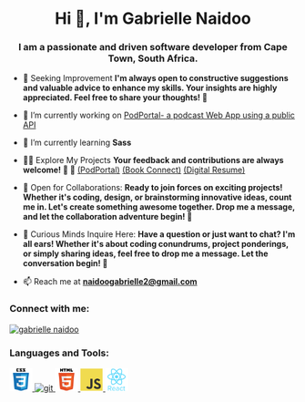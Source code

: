 <h1 align="center">Hi 👋, I'm Gabrielle Naidoo</h1>
<h3 align="center">I am a passionate and driven software developer from Cape Town, South Africa. </h3>


- 🤝 Seeking Improvement  **I'm always open to constructive suggestions and valuable advice to enhance my skills. Your insights are highly appreciated. Feel free to share your thoughts! 🚀**
  
- 🔭 I’m currently working on [PodPortal- a podcast Web App using a public API](https://github.com/GabrielleNaidoo/GABNAI273_FTO2306_GroupA_GabrielleNaidoo_DWA_FinalCapstone.git)

- 🌱 I’m currently learning **Sass**
  
- 👨‍💻 Explore My Projects **Your feedback and contributions are always welcome! 🚀 🚀**
[(PodPortal)](https://github.com/GabrielleNaidoo/GABNAI273_FTO2306_GroupA_GabrielleNaidoo_DWA_FinalCapstone.git)
[(Book Connect)](https://github.com/GabrielleNaidoo/GABNAI273_FTO2306_GroupA2_GabrielleNaidoo_IWA-19-Final-Capstone.git)
[(Digital Resume)](https://github.com/GabrielleNaidoo/GABNAI273_FTO2306_GroupB_GabrielleNaidoo_ITW_Digital-Resume.git)

- 👯 Open for Collaborations: **Ready to join forces on exciting projects! Whether it's coding, design, or brainstorming innovative ideas, count me in. Let's create something awesome together. Drop me a message, and let the collaboration adventure begin! 🚀**

- 💬 Curious Minds Inquire Here: **Have a question or just want to chat? I'm all ears! Whether it's about coding conundrums, project ponderings, or simply sharing ideas, feel free to drop me a message. Let the conversation begin! 🚀**

- 📫 Reach me at **naidoogabrielle2@gmail.com**

<h3 align="left">Connect with me:</h3>
<p align="left">
<a href="https://linkedin.com/in/gabrielle naidoo" target="blank"><img align="center" src="https://raw.githubusercontent.com/rahuldkjain/github-profile-readme-generator/master/src/images/icons/Social/linked-in-alt.svg" alt="gabrielle naidoo" height="30" width="40" /></a>
</p>

<h3 align="left">Languages and Tools:</h3>
<p align="left"> <a href="https://www.w3schools.com/css/" target="_blank" rel="noreferrer"> <img src="https://raw.githubusercontent.com/devicons/devicon/master/icons/css3/css3-original-wordmark.svg" alt="css3" width="40" height="40"/> </a> <a href="https://git-scm.com/" target="_blank" rel="noreferrer"> <img src="https://www.vectorlogo.zone/logos/git-scm/git-scm-icon.svg" alt="git" width="40" height="40"/> </a> <a href="https://www.w3.org/html/" target="_blank" rel="noreferrer"> <img src="https://raw.githubusercontent.com/devicons/devicon/master/icons/html5/html5-original-wordmark.svg" alt="html5" width="40" height="40"/> </a> <a href="https://developer.mozilla.org/en-US/docs/Web/JavaScript" target="_blank" rel="noreferrer"> <img src="https://raw.githubusercontent.com/devicons/devicon/master/icons/javascript/javascript-original.svg" alt="javascript" width="40" height="40"/> </a> <a href="https://reactjs.org/" target="_blank" rel="noreferrer"> <img src="https://raw.githubusercontent.com/devicons/devicon/master/icons/react/react-original-wordmark.svg" alt="react" width="40" height="40"/> </a> </p>
